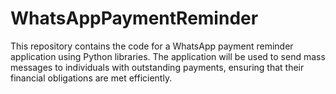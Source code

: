 # WhatsAppPaymentReminder
This repository contains the code for a WhatsApp payment reminder application using Python libraries. The application will be used to send mass messages to individuals with outstanding payments, ensuring that their financial obligations are met efficiently.

